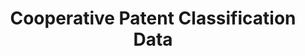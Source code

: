 ---
layout: default
bigquery: https://console.cloud.google.com/bigquery?p=patents-public-data&d=cpc&page=dataset
citation: '“Cooperative Patent Classification” by the EPO and USPTO, for public use. '
contributors: EPO, USPTO
cost: None
description: Cooperative Patent Classification Data contains the scheme and definitions
  of the Cooperative Patent Classification system for classifying patent documents.
  The CPC is the result of a partnership between the EPO and the USPTO in their joint
  effort to develop a common, internationally compatible classification system for
  technical documents, in particular patent publications, which will be used by both
  offices in the patent granting process
documentation: https://www.cooperativepatentclassification.org/cpcSchemeAndDefinitions
last_edit: 04/11/2022, 14:59:47
location: https://www.cooperativepatentclassification.org/index
maintained_by: USPTO, EPO
schema_fields:
- notAllocatable
- informativeReferences
- childGroups
- status
- ipc_concordant
- children
- synonyms
- breakdownCode
- date_revised
- title_full
- applicationReferences
- breakdown_code
- titlePart
- definition
- titleFull
- ipcConcordant
- residualReferences
- symbol
- limitingReferences
- glossary
- informative_references
- dateRevised
- limiting_references
- child_groups
- not_allocatable
- additional_only
- level
- application_references
- residual_references
- sizeCache
- title_part
- parents
shortname: cooperative_patent_classification
tags:
- patents
- science
title: Cooperative Patent Classification Data
uuid: 984374a7-16e9-4b35-9445-458daceb01bf
---